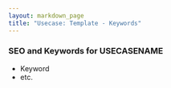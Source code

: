 ```yaml
---
layout: markdown_page
title: "Usecase: Template - Keywords"
---
```



### SEO and Keywords for USECASENAME

- Keyword
- etc.


